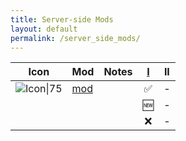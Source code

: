 ```yaml
---
title: Server-side Mods
layout: default
permalink: /server_side_mods/
---
```


| Icon                                                         | Mod                          | Notes | [I](https://modrinth.com/modpack/kitsuryki) | II  |
| ------------------------------------------------------------ | ---------------------------- | ----- | :-----------------------------------------: | :-: |
| ![Icon\|75](https://cdn.modrinth.com/data/P7dR8mSH/icon.png) | [mod](https://modrinth.com/) |       |                      ✅                      |  -  |
|                                                              |                              |       |                     🆕                      |  -  |
|                                                              |                              |       |                      ❌                      |  -  |
